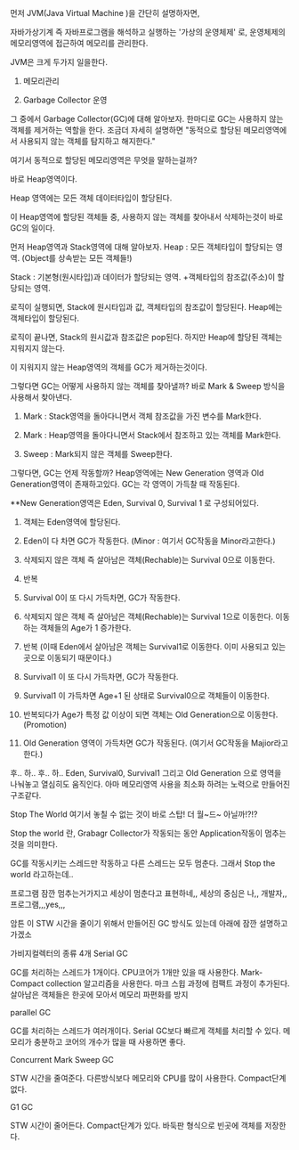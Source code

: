 먼저 JVM(Java Virtual Machine )을 간단히 설명하자면,

자바가상기계 즉 자바프로그램을 해석하고 실행하는 '가상의 운영체제' 로, 운영체제의 메모리영역에 접근하여 메모리를 관리한다.



JVM은 크게 두가지 일을한다.

1. 메모리관리

2. Garbage Collector 운영





그 중에서 Garbage Collector(GC)에 대해 알아보자.
한마디로 GC는 사용하지 않는 객체를 제거하는 역할을 한다. 
조금더 자세히 설명하면 "동적으로 할당된 메모리영역에서 사용되지 않는 객체를 탐지하고 해지한다."



여기서 동적으로 할당된 메모리영역은 무엇을 말하는걸까?

바로 Heap영역이다. 

Heap 영역에는 모든 객체 데이터타입이 할당된다.

이 Heap영역에 할당된 객체들 중, 사용하지 않는 객체를 찾아내서 삭제하는것이 바로 GC의 일이다.





먼저 Heap영역과 Stack영역에 대해 알아보자.
Heap : 모든 객체타입이 할당되는 영역. (Object를 상속받는 모든 객체들!)

Stack : 기본형(원시타입)과 데이터가 할당되는 영역. +객체타입의 참조값(주소)이 할당되는 영역.



로직이 실행되면, Stack에 원시타입과 값, 객체타입의 참조값이 할당된다. Heap에는 객체타입이 할당된다. 

로직이 끝나면, Stack의 원시값과 참조값은 pop된다. 하지만 Heap에 할당된 객체는 지워지지 않는다. 

이 지워지지 않는 Heap영역의 객체를 GC가 제거하는것이다. 





그렇다면 GC는 어떻게 사용하지 않는 객체를 찾아낼까?
바로 Mark & Sweep 방식을 사용해서 찾아낸다.

1. Mark     :  Stack영역을 돌아다니면서 객체 참조값을 가진 변수를 Mark한다.

2. Mark     :  Heap영역을 돌아다니면서 Stack에서 참조하고 있는 객체를 Mark한다.

3. Sweep  :  Mark되지 않은 객체를 Sweep한다.





그렇다면, GC는 언제 작동할까?
Heap영역에는 New Generation 영역과 Old Generation영역이 존재하고있다. GC는 각 영역이 가득찰 때 작동된다. 

**New Generation영역은 Eden, Survival 0, Survival 1 로 구성되어있다.



1. 객체는 Eden영역에 할당된다. 

2. Eden이 다 차면 GC가 작동한다. (Minor : 여기서 GC작동을 Minor라고한다.)

3. 삭제되지 않은 객체 즉 살아남은 객체(Rechable)는 Survival 0으로 이동한다.

4. 반복

5. Survival 0이 또 다시 가득차면, GC가 작동한다.

6. 삭제되지 않은 객체 즉 살아남은 객체(Rechable)는 Survival 1으로 이동한다. 이동하는 객체들의 Age가 1 증가한다.

7. 반복 (이때 Eden에서 살아남은 객체는 Survival1로 이동한다. 이미 사용되고 있는 곳으로 이동되기 때문이다.)

8. Survival1 이 또 다시 가득차면, GC가 작동한다.

9. Survival1 이 가득차면 Age+1 된 상태로 Survival0으로 객체들이 이동한다.

10. 반복되다가 Age가 특정 값 이상이 되면 객체는 Old Generation으로 이동한다.(Promotion)

11. Old Generation 영역이 가득차면 GC가 작동된다. (여기서 GC작동을 Majior라고한다.)





후.. 하.. 후.. 하..  Eden, Survival0, Survival1 그리고 Old Generation 으로 영역을 나눠놓고 열심히도 움직인다. 아마 메모리영역 사용을 최소화 하려는 노력으로 만들어진 구조같다.





Stop The World
여기서 놓칠 수 없는 것이 바로 스탑! 더 월~드~ 아닐까!?!?

Stop the world 란, Grabagr Collector가 작동되는 동안 Application작동이 멈추는 것을 의미한다. 

GC를 작동시키는 스레드만 작동하고 다른 스레드는 모두 멈춘다. 그래서 Stop the world 라고하는데..

프로그램 잠깐 멈추는거가지고 세상이 멈춘다고 표현하네,, 세상의 중심은 나,, 개발자,, 프로그램,,,yes,,,

암튼 이 STW 시간을 줄이기 위해서 만들어진 GC 방식도 있는데 아래에 잠깐 설명하고 가겠소




가비지컬렉터의 종류 4개
Serial GC 

GC를 처리하는 스레드가 1개이다.
CPU코어가 1개만 있을 때 사용한다.
Mark-Compact collection 알고리즘을 사용한다.
마크 스윕 과정에 컴팩트 과정이 추가된다. 살아남은 객체들은 한곳에 모아서 메모리 파편화를 방지


parallel GC

GC를 처리하는 스레드가 여러개이다.
Serial GC보다 빠르게 객체를 처리할 수 있다.
메모리가 충분하고 코어의 개수가 많을 때 사용하면 좋다.

Concurrent Mark Sweep GC

STW 시간을 줄여준다.
다른방식보다 메모리와 CPU를 많이 사용한다. 
Compact단계 없다.

G1 GC

STW 시간이 줄어든다.
Compact단계가 있다.
바둑판 형식으로 빈곳에 객체를 저장한다.